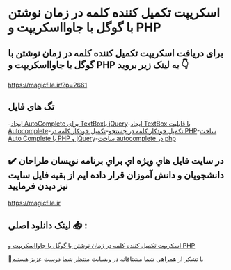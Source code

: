 # اسکریپت تکمیل کننده کلمه در زمان نوشتن با گوگل با جاوااسکریپت و PHP

## برای دریافت اسکریپت تکمیل کننده کلمه در زمان نوشتن با گوگل با جاوااسکریپت و PHP به لینک زیر بروید 👇

https://magicfile.ir/?p=2661

## تگ های فایل

-[ایجاد AutoComplete برای TextBoxبا jQuery](https://magicfile.ir/product/%d8%a7%d8%b3%da%a9%d8%b1%db%8c%d9%be%d8%aa-%d8%aa%da%a9%d9%85%db%8c%d9%84-%da%a9%d9%86%d9%86%d8%af%d9%87-%da%a9%d9%84%d9%85%d9%87-%d8%af%d8%b1-%d8%b2%d9%85%d8%a7%d9%86-%d9%86%d9%88%d8%b4%d8%aa%d9%86/)-[ایجاد TextBox با قابلیت Autocomplete](https://magicfile.ir/product/%d8%a7%d8%b3%da%a9%d8%b1%db%8c%d9%be%d8%aa-%d8%aa%da%a9%d9%85%db%8c%d9%84-%da%a9%d9%86%d9%86%d8%af%d9%87-%da%a9%d9%84%d9%85%d9%87-%d8%af%d8%b1-%d8%b2%d9%85%d8%a7%d9%86-%d9%86%d9%88%d8%b4%d8%aa%d9%86/)-[تکمیل خودکار کلمه در جستجو](https://magicfile.ir/product/%d8%a7%d8%b3%da%a9%d8%b1%db%8c%d9%be%d8%aa-%d8%aa%da%a9%d9%85%db%8c%d9%84-%da%a9%d9%86%d9%86%d8%af%d9%87-%da%a9%d9%84%d9%85%d9%87-%d8%af%d8%b1-%d8%b2%d9%85%d8%a7%d9%86-%d9%86%d9%88%d8%b4%d8%aa%d9%86/)-[تکمیل خودکار کلمه در PHP](https://magicfile.ir/product/%d8%a7%d8%b3%da%a9%d8%b1%db%8c%d9%be%d8%aa-%d8%aa%da%a9%d9%85%db%8c%d9%84-%da%a9%d9%86%d9%86%d8%af%d9%87-%da%a9%d9%84%d9%85%d9%87-%d8%af%d8%b1-%d8%b2%d9%85%d8%a7%d9%86-%d9%86%d9%88%d8%b4%d8%aa%d9%86/)-[ساخت Auto Complete با PHP و jQuery](https://magicfile.ir/product/%d8%a7%d8%b3%da%a9%d8%b1%db%8c%d9%be%d8%aa-%d8%aa%da%a9%d9%85%db%8c%d9%84-%da%a9%d9%86%d9%86%d8%af%d9%87-%da%a9%d9%84%d9%85%d9%87-%d8%af%d8%b1-%d8%b2%d9%85%d8%a7%d9%86-%d9%86%d9%88%d8%b4%d8%aa%d9%86/)-[ساخت autocomplete در php](https://magicfile.ir/product/%d8%a7%d8%b3%da%a9%d8%b1%db%8c%d9%be%d8%aa-%d8%aa%da%a9%d9%85%db%8c%d9%84-%da%a9%d9%86%d9%86%d8%af%d9%87-%da%a9%d9%84%d9%85%d9%87-%d8%af%d8%b1-%d8%b2%d9%85%d8%a7%d9%86-%d9%86%d9%88%d8%b4%d8%aa%d9%86/)

## ✔️ در سايت فايل هاي ويژه اي براي برنامه نويسان طراحان دانشجويان و دانش آموزان قرار داده ايم از بقيه فايل سايت نيز ديدن فرماييد

https://magicfile.ir


## لينک دانلود اصلي 📥 :

[اسکریپت تکمیل کننده کلمه در زمان نوشتن با گوگل با جاوااسکریپت و PHP](https://magicfile.ir/product/%d8%a7%d8%b3%da%a9%d8%b1%db%8c%d9%be%d8%aa-%d8%aa%da%a9%d9%85%db%8c%d9%84-%da%a9%d9%86%d9%86%d8%af%d9%87-%da%a9%d9%84%d9%85%d9%87-%d8%af%d8%b1-%d8%b2%d9%85%d8%a7%d9%86-%d9%86%d9%88%d8%b4%d8%aa%d9%86/) 


🙏با تشکر از همراهي شما مشتاقانه در وبسایت منتظر شما دوست عزیز هستیم

